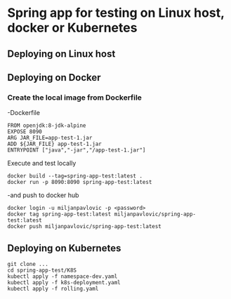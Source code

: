 # Spring app for testing on Linux host, docker or Kubernetes

## Deploying on Linux host

## Deploying on Docker

### Create the local image from Dockerfile
-Dockerfile
```
FROM openjdk:8-jdk-alpine
EXPOSE 8090
ARG JAR_FILE=app-test-1.jar
ADD ${JAR_FILE} app-test-1.jar
ENTRYPOINT ["java","-jar","/app-test-1.jar"]
```
Execute and test locally
```
docker build --tag=spring-app-test:latest .
docker run -p 8090:8090 spring-app-test:latest
```
-and push to docker hub
```
docker login -u miljanpavlovic -p <password>
docker tag spring-app-test:latest miljanpavlovic/spring-app-test:latest
docker push miljanpavlovic/spring-app-test:latest
```


## Deploying on Kubernetes
```
git clone ...
cd spring-app-test/K8S
kubectl apply -f namespace-dev.yaml
kubectl apply -f k8s-deployment.yaml
kubectl apply -f rolling.yaml
```
